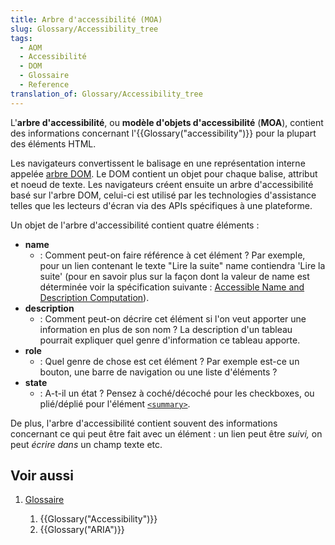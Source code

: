 ```yaml
---
title: Arbre d'accessibilité (MOA)
slug: Glossary/Accessibility_tree
tags:
  - AOM
  - Accessibilité
  - DOM
  - Glossaire
  - Reference
translation_of: Glossary/Accessibility_tree
---
```

L'**arbre d'accessibilité**, ou **modèle d'objets d'accessibilité** (**MOA**), contient des informations concernant l'{{Glossary("accessibility")}} pour la plupart des éléments HTML.

Les navigateurs convertissent le balisage en une représentation interne appelée [arbre DOM](/fr/docs/Comment_créer_un_arbre_DOM). Le DOM contient un objet pour chaque balise, attribut et noeud de texte. Les navigateurs créent ensuite un arbre d'accessibilité basé sur l'arbre DOM, celui-ci est utilisé par les technologies d'assistance telles que les lecteurs d'écran via des APIs spécifiques à une plateforme.

Un objet de l'arbre d'accessibilité contient quatre éléments :

- **name**
  - : Comment peut-on faire référence à cet élément ? Par exemple, pour un lien contenant le texte "Lire la suite" name contiendra 'Lire la suite' (pour en savoir plus sur la façon dont la valeur de name est déterminée voir la spécification suivante : [Accessible Name and Description Computation](https://www.w3.org/TR/accname-1.1/)).
- **description**
  - : Comment peut-on décrire cet élément si l'on veut apporter une information en plus de son nom&nbsp;? La description d'un tableau pourrait expliquer quel genre d'information ce tableau apporte.
- **role**
  - : Quel genre de chose est cet élément ? Par exemple est-ce un bouton, une barre de navigation ou une liste d'éléments ?
- **state**
  - : A-t-il un état ? Pensez à coché/décoché pour les checkboxes, ou plié/déplié pour l'élément [`<summary>`](/fr/docs/Web/HTML/Element/summary).

De plus, l'arbre d'accessibilité contient souvent des informations concernant ce qui peut être fait avec un élément : un lien peut être _suivi,_ on peut _écrire dans_ un champ texte etc.

## Voir aussi

1. [Glossaire](/fr/docs/Glossaire)

    1. {{Glossary("Accessibility")}}
    2. {{Glossary("ARIA")}}
